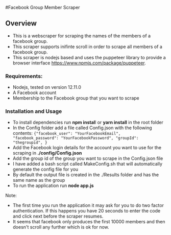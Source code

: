 #Facebook Group Member Scraper

## Overview

* This is a webscraper for scraping the names of the members of a facebook group.
* This scraper supports inifinte scroll in order to scrape all members of a facebook group. 
* This scraper is nodejs based and uses the puppeteer library to provide a browser interface https://www.npmjs.com/package/puppeteer.

### Requirements:
* Nodejs,  tested on version 12.11.0
* A Facebook account
* Membership to the Facebook group that you want to scrape

### Installation and Usage
* To install dependencies run **npm instal**l or **yarn install** in the root folder
* In the Config folder add a file called Config.json with the following contents:
`{"facebook_user": "YourFacebookEmail",
   "facebook_password": "YourFacebookPassword",
   "groupId": "thegroupid",
 }`
* Add the Facebook login details for the account you want to use for the scraping in **./config/Config.json**
* Add the group id of the group you want to scrape in the Config.json file
* I have added a bash script called MakeConfig.sh that will automatically generate the config file for you
* By default the output file is created in the ./Results folder and has the same name as the group
* To run the application run **node app.js**

Note:
* The first time you run the application it may ask for you to do two factor authentication. If this happens you have 20 seconds to enter the code and click next before the scraper resumes.
* It seems that facebook only produces the first 10000 members and then doesn't scroll any further which is ok for now. 

